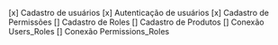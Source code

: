 [x] Cadastro de usuários
[x] Autenticação de usuários
[x] Cadastro de Permissões
[] Cadastro de Roles
[] Cadastro de Produtos
[] Conexão Users_Roles
[] Conexão Permissions_Roles